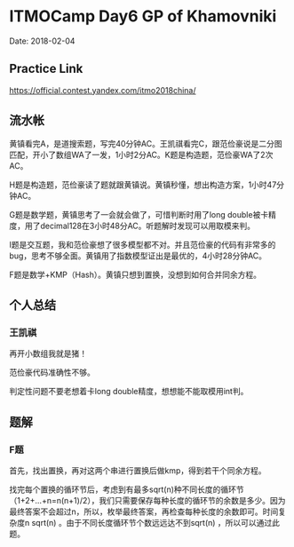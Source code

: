# ITMOCamp Day6 GP of Khamovniki

Date: 2018-02-04

## Practice Link

https://official.contest.yandex.com/itmo2018china/

## 流水帐

黄镇看完A，是道搜索题，写完40分钟AC。王凯祺看完C，跟范俭豪说是二分图匹配，开小了数组WA了一发，1小时2分AC。K题是构造题，范俭豪WA了2次AC。

H题是构造题，范俭豪读了题就跟黄镇说。黄镇秒懂，想出构造方案，1小时47分钟AC。

G题是数学题，黄镇思考了一会就会做了，可惜判断时用了long double被卡精度，用了decimal128在3小时48分AC。听题解时发现可以用取模来判。

I题是交互题，我和范俭豪想了很多模型都不对。并且范俭豪的代码有非常多的bug，思考不够全面。黄镇用了指数模型证出是最优的，4小时28分钟AC。

F题是数学+KMP（Hash）。黄镇只想到置换，没想到如何合并同余方程。

## 个人总结

### 王凯祺

再开小数组我就是猪！

范俭豪代码准确性不够。

判定性问题不要老想着卡long double精度，想想能不能取模用int判。

## 题解

### F题

首先，找出置换，再对这两个串进行置换后做kmp，得到若干个同余方程。

找完每个置换的循环节后，考虑到有最多sqrt(n)种不同长度的循环节（1+2+...+n=n(n+1)/2），我们只需要保存每种长度的循环节的余数是多少。因为最终答案不会超过n，所以，枚举最终答案，再检查每种长度的余数即可。时间复杂度n sqrt(n) 。由于不同长度循环节个数远远达不到sqrt(n) ，所以可以通过此题。
